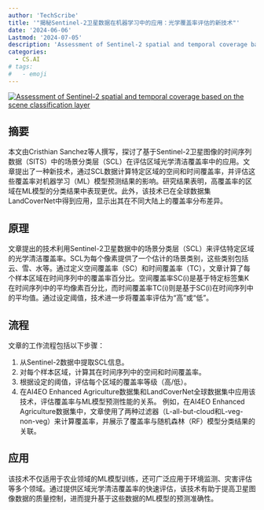 ```yaml
---
author: 'TechScribe'
title: '"揭秘Sentinel-2卫星数据在机器学习中的应用：光学覆盖率评估的新技术"'
date: '2024-06-06'
Lastmod: '2024-07-05'
description: 'Assessment of Sentinel-2 spatial and temporal coverage based on the scene classification layer'
categories:
  - CS.AI
# tags:
#   - emoji
---
```


[![Assessment of Sentinel-2 spatial and temporal coverage based on the scene classification layer](https://arxiv-research-1301205113.cos.ap-guangzhou.myqcloud.com/images/2406.18584v2.pdf_0.jpg)](https://arxiv.org/abs/2406.18584v2)

## 摘要

本文由Cristhian Sanchez等人撰写，探讨了基于Sentinel-2卫星图像的时间序列数据（SITS）中的场景分类层（SCL）在评估区域光学清洁覆盖率中的应用。文章提出了一种新技术，通过SCL数据计算特定区域的空间和时间覆盖率，并评估这些覆盖率对机器学习（ML）模型预测结果的影响。研究结果表明，高覆盖率的区域在ML模型的分类结果中表现更优。此外，该技术已在全球数据集LandCoverNet中得到应用，显示出其在不同大陆上的覆盖率分布差异。<!--more-->

## 原理

文章提出的技术利用Sentinel-2卫星数据中的场景分类层（SCL）来评估特定区域的光学清洁覆盖率。SCL为每个像素提供了一个估计的场景类别，这些类别包括云、雪、水等。通过定义空间覆盖率（SC）和时间覆盖率（TC），文章计算了每个样本区域在时间序列中的覆盖率百分比。空间覆盖率SC(i)是基于特定标签集K在时间序列中的平均像素百分比，而时间覆盖率TC(i)则是基于SC(i)在时间序列中的平均值。通过设定阈值，技术进一步将覆盖率评估为“高”或“低”。

## 流程

文章的工作流程包括以下步骤：
1. 从Sentinel-2数据中提取SCL信息。
2. 对每个样本区域，计算其在时间序列中的空间和时间覆盖率。
3. 根据设定的阈值，评估每个区域的覆盖率等级（高/低）。
4. 在AI4EO Enhanced Agriculture数据集和LandCoverNet全球数据集中应用该技术，评估覆盖率与ML模型预测性能的关系。
例如，在AI4EO Enhanced Agriculture数据集中，文章使用了两种过滤器（L-all-but-cloud和L-veg-non-veg）来计算覆盖率，并展示了覆盖率与随机森林（RF）模型分类结果的关联。

## 应用

该技术不仅适用于农业领域的ML模型训练，还可广泛应用于环境监测、灾害评估等多个领域。通过提供区域光学清洁覆盖率的快速评估，该技术有助于提高卫星图像数据的质量控制，进而提升基于这些数据的ML模型的预测准确性。
